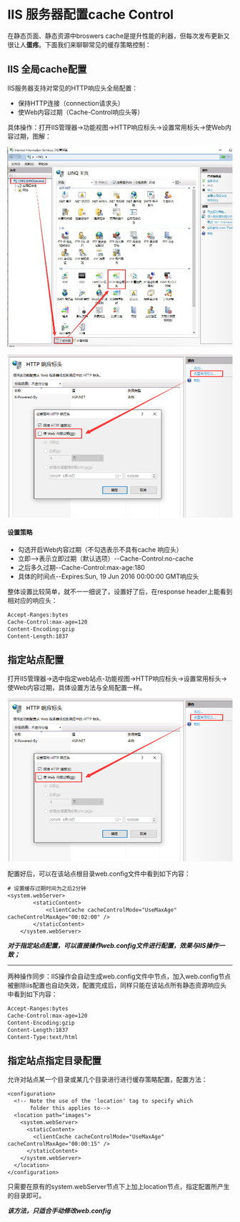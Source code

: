 # IIS 服务器配置cache Control

在静态页面、静态资源中broswers cache是提升性能的利器，但每次发布更新又很让人**蛋疼**。下面我们来聊聊常见的缓存策略控制：

## IIS 全局cache配置

IIS服务器支持对常见的HTTP响应头全局配置：
+ 保持HTTP连接（connection请求头）
+ 使Web内容过期（Cache-Control响应头等）

具体操作：打开IIS管理器->功能视图->HTTP响应标头->设置常用标头->使Web内容过期，图解：

![打开Http常用响应头](images/global_RespCacheHeader.jpg)


![设置](images/global_RespCacheSetting.png)


#### 设置策略

+ 勾选开启Web内容过期（不勾选表示不具有cache 响应头）
+ 立即-->表示立即过期（默认选项）--Cache-Control:no-cache
+ 之后多久过期--Cache-Control:max-age:180
+ 具体的时间点--Expires:Sun, 19 Jun 2016 00:00:00 GMT响应头

整体设置比较简单，就不一一细说了，设置好了后，在response header上能看到相对应的响应头：

```
Accept-Ranges:bytes
Cache-Control:max-age=120
Content-Encoding:gzip
Content-Length:1837

```

## 指定站点配置

打开IIS管理器->选中指定web站点-功能视图->HTTP响应标头->设置常用标头->使Web内容过期，具体设置方法与全局配置一样。

![设置](images/global_RespCacheSetting.png)

配置好后，可以在该站点根目录web.config文件中看到如下内容：

```
# 设置缓存过期时间为之后2分钟
<system.webServer>
        <staticContent>
            <clientCache cacheControlMode="UseMaxAge" cacheControlMaxAge="00:02:00" />
        </staticContent>
    </system.webServer>

```

***对于指定站点配置，可以直接操作web.config文件进行配置，效果与IIS操作一致；***

----------------------------------------------------------------------------------

两种操作同步：IIS操作会自动生成web.config文件中节点，加入web.config节点被删除iis配置也自动失效，配置完成后，同样只能在该站点所有静态资源响应头中看到如下内容：

```
Accept-Ranges:bytes
Cache-Control:max-age=120
Content-Encoding:gzip
Content-Length:1837
Content-Type:text/html

```

## 指定站点指定目录配置

允许对站点某一个目录或某几个目录进行进行缓存策略配置，配置方法：

```
<configuration>
  <!-- Note the use of the 'location' tag to specify which 
       folder this applies to-->
  <location path="images">
    <system.webServer>
      <staticContent>
        <clientCache cacheControlMode="UseMaxAge" cacheControlMaxAge="00:00:15" />
      </staticContent>
    </system.webServer>
  </location>
</configuration>

```

只需要在原有的system.webServer节点下上加上location节点，指定配置所产生的目录即可。

***该方法，只适合手动修改web.config***













